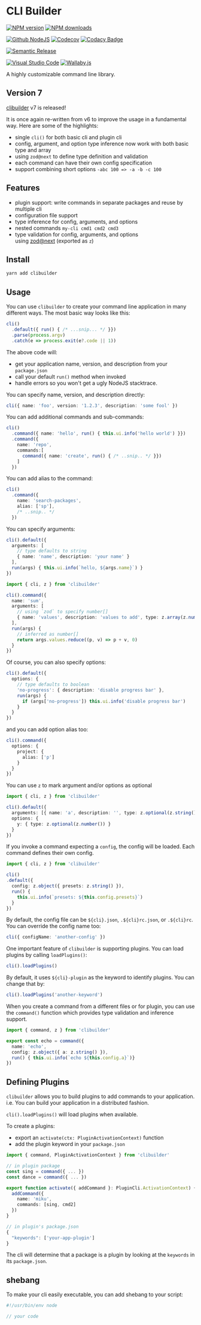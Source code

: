 # CLI Builder

[![NPM version][npm-image]][npm-url]
[![NPM downloads][downloads-image]][downloads-url]

[![Github NodeJS][github-nodejs]][github-action-url]
[![Codecov][codecov-image]][codecov-url]
[![Codacy Badge][codacy-image]][codacy-url]

[![Semantic Release][semantic-release-image]][semantic-release-url]

[![Visual Studio Code][vscode-image]][vscode-url]
[![Wallaby.js][wallaby-image]][wallaby-url]

A highly customizable command line library.

## Version 7

[clibuilder](https://github.com/unional/clibuilder) v7 is released!

It is once again re-written from v6 to improve the usage in a fundamental way.
Here are some of the highlights:

- single `cli()` for both basic cli and plugin cli
- config, argument, and option type inference now work with both basic type and array
- using `zod@next` to define type definition and validation
- each command can have their own config specification
- support combining short options `-abc 100 => -a -b -c 100`

## Features

- plugin support: write commands in separate packages and reuse by multiple cli
- configuration file support
- type inference for config, arguments, and options
- nested commands `my-cli cmd1 cmd2 cmd3`
- type validation for config, arguments, and options \
  using [zod@next](https://github.com/colinhacks/zod) (exported as `z`)

## Install

```sh
yarn add clibuilder
```

## Usage

You can use `clibuilder` to create your command line application in many different ways.
The most basic way looks like this:

```ts
cli()
  .default({ run() { /* ...snip... */ }})
  .parse(process.argv)
  .catch(e => process.exit(e?.code || 1))
```

The above code will:

- get your application name, version, and description from your `package.json`
- call your default `run()` method when invoked
- handle errors so you won't get a ugly NodeJS stacktrace.

You can specify name, version, and description directly:

```ts
cli({ name: 'foo', version: '1.2.3', description: 'some fool' })
```

You can add additional commands and sub-commands:

```ts
cli()
  .command({ name: 'hello', run() { this.ui.info('hello world') }})
  .command({
    name: 'repo',
    commands:[
      command({ name: 'create', run() { /* ..snip.. */ }})
    ]
  })
```

You can add alias to the command:

```ts
cli()
  .command({
    name: 'search-packages',
    alias: ['sp'],
    /* ..snip.. */
  })
```

You can specify arguments:

```ts
cli().default({
  arguments: [
    // type defaults to string
    { name: 'name', description: 'your name' }
  ],
  run(args) { this.ui.info(`hello, ${args.name}`) }
})

import { cli, z } from 'clibuilder'

cli().command({
  name: 'sum',
  arguments: [
    // using `zod` to specify number[]
    { name: 'values', description: 'values to add', type: z.array(z.number()) }
  ],
  run(args) {
    // inferred as number[]
    return args.values.reduce((p, v) => p + v, 0)
  }
})
```

Of course, you can also specify options:

```ts
cli().default({
  options: {
    // type defaults to boolean
    'no-progress': { description: 'disable progress bar' },
    run(args) {
      if (args['no-progress']) this.ui.info('disable progress bar')
    }
  }
})
```

and you can add option alias too:

```ts
cli().command({
  options: {
    project: {
      alias: ['p']
    }
  }
})
```

You can use `z` to mark argument and/or options as optional

```ts
import { cli, z } from 'clibuilder'

cli().default({
  arguments: [{ name: 'a', description: '', type: z.optional(z.string()) }],
  options: {
    y: { type: z.optional(z.number()) }
  }
})
```

If you invoke a command expecting a `config`,
the config will be loaded.
Each command defines their own config.

```ts
import { cli, z } from 'clibuilder'

cli()
.default({
  config: z.object({ presets: z.string() }),
  run() {
    this.ui.info(`presets: ${this.config.presets}`)
  }
})
```

By default, the config file can be `${cli}.json`, `.${cli}rc.json`, or `.${cli}rc`.
You can override the config name too:

```ts
cli({ configName: 'another-config' })
```

One important feature of `clibuilder` is supporting plugins.
You can load plugins by calling `loadPlugins()`:

```ts
cli().loadPlugins()
```

By default, it uses `${cli}-plugin` as the keyword to identify plugins.
You can change that by:

```ts
cli().loadPlugins('another-keyword')
```

When you create a command from a different files or for plugin,
you can use the `command()` function which provides type validation and inference support.

```ts
import { command, z } from 'clibuilder'

export const echo = command({
  name: 'echo',
  config: z.object({ a: z.string() }),
  run() { this.ui.info(`echo ${this.config.a}`)}
})
```

## Defining Plugins

`clibuilder` allows you to build plugins to add commands to your application.
i.e. You can build your application in a distributed fashion.

`cli().loadPlugins()` will load plugins when available.

To create a plugins:

- export an `activate(ctx: PluginActivationContext)` function
- add the plugin keyword in your `package.json`

```ts
import { command, PluginActivationContext } from 'clibuilder'

// in plugin package
const sing = command({ ... })
const dance = command({ ... })

export function activate({ addCommand }: PluginCli.ActivationContext) {
  addCommand({
    name: 'miku',
    commands: [sing, cmd2]
  })
}

// in plugin's package.json
{
  "keywords": ['your-app-plugin']
}
```

The cli will determine that a package is a plugin by looking at the `keywords` in its `package.json`.

## shebang

To make your cli easily executable,
you can add shebang to your script:

```js
#!/usr/bin/env node

// your code
```

[codacy-image]: https://api.codacy.com/project/badge/Grade/07959fd66e08490cbbd7da836f229053
[codacy-url]: https://www.codacy.com/manual/homawong/clibuilder?utm_source=github.com&amp;utm_medium=referral&amp;utm_content=unional/clibuilder&amp;utm_campaign=Badge_Grade
[codecov-image]: https://codecov.io/gh/unional/clibuilder/branch/master/graph/badge.svg
[codecov-url]: https://codecov.io/gh/unional/clibuilder
[downloads-image]: https://img.shields.io/npm/dm/clibuilder.svg?style=flat
[downloads-url]: https://npmjs.org/package/clibuilder
[github-nodejs]: https://github.com/unional/clibuilder/workflows/nodejs/badge.svg
[github-action-url]: https://github.com/unional/clibuilder/actions
[greenkeeper-image]: https://badges.greenkeeper.io/unional/clibuilder.svg
[greenkeeper-url]: https://greenkeeper.io/
[npm-image]: https://img.shields.io/npm/v/clibuilder.svg?style=flat
[npm-url]: https://npmjs.org/package/clibuilder
[semantic-release-image]: https://img.shields.io/badge/%20%20%F0%9F%93%A6%F0%9F%9A%80-semantic--release-e10079.svg
[semantic-release-url]: https://github.com/semantic-release/semantic-release
[vscode-image]: https://img.shields.io/badge/vscode-ready-green.svg
[vscode-url]: https://code.visualstudio.com/
[wallaby-image]: https://img.shields.io/badge/wallaby.js-configured-green.svg
[wallaby-url]: https://wallabyjs.com
